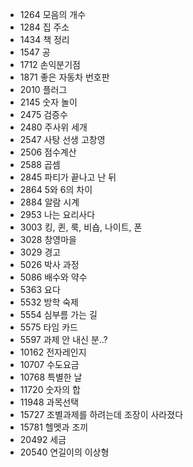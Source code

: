 - 1264 모음의 개수
- 1284 집 주소
- 1434 책 정리  
- 1547 공  
- 1712 손익분기점  
- 1871 좋은 자동차 번호판  
- 2010 플러그  
- 2145 숫자 놀이 
- 2475 검증수 
- 2480 주사위 세개  
- 2547 사탕 선생 고창영  
- 2506 점수계산  
- 2588 곱셈
- 2845 파티가 끝나고 난 뒤  
- 2864 5와 6의 차이  
- 2884 알람 시계  
- 2953 나는 요리사다
- 3003 킹, 퀸, 룩, 비숍, 나이트, 폰
- 3028 창영마을  
- 3029 경고  
- 5026 박사 과정
- 5086 배수와 약수
- 5363 요다 
- 5532 방학 숙제
- 5554 심부름 가는 길
- 5575 타임 카드
- 5597 과제 안 내신 분..?  
- 10162 전자레인지  
- 10707 수도요금
- 10768 특별한 날
- 11720 숫자의 합
- 11948 과목선택
- 15727 조별과제를 하려는데 조장이 사라졌다
- 15781 헬멧과 조끼
- 20492 세금
- 20540 연길이의 이상형
